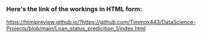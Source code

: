 ### Here's the link of the workings in HTML form:

https://htmlpreview.github.io/?https://github.com/Timmox443/DataScience-Projects/blob/main/Loan_status_predicition_1/index.html
